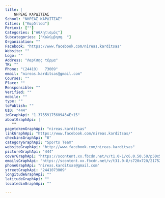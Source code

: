 ```yaml
---
title: |
    ΝΗΡΕΑΣ ΚΑΡΔΙΤΣΑΣ
School: "ΝΗΡΕΑΣ ΚΑΡΔΙΤΣΑΣ"
Cities: ["Καρδίτσα"]
Perioxi: [""]
Categories: ["Αθλητισμός"]
Subcategories: ["Κολύμβηση  "]
Organization: ""
Facebook: "https://www.facebook.com/nireas.karditsas"
Website: ""
Logo: ""
Address: "Λαρίσης τέρμα"
TK: ""
Phone: "(24410)   73009"
email: "nireas.karditsas@gmail.com"
Courses: ""
Place: ""
Rensponsible: ""
Verified: ""
mobile: ""
type: ""
toPublish: ""
UID: "444"
idGraphApi: "1.37559175609434E+15"
aboutGraphApi: | 
   ""
pagetokenGraphApi: "nireas.karditsas"
linkGraphApi: "https://www.facebook.com/nireas.karditsas/"
checkinsGraphApi: "0"
categoryGraphApi: "Sports Team"
websiteGraphApi: "http://www.facebook.com/nireas.karditsas"
pictureGraphApi: "444"
coverGraphApi: "https://scontent.xx.fbcdn.net/v/t1.0-1/c6.0.50.50/p50x50/1503926_1375591796094340_1246739523130436263_n.jpg?oh=868c66d82b6309e43296587a705eaf06&amp;oe=5B39C757"
emailsGraphApi: "https://scontent.xx.fbcdn.net/v/t31.0-8/s720x720/21752644_1896335750686606_3663101002030317679_o.jpg?oh=4af9fa4eadeb1fb4df28be82898fe9b5&amp;oe=5B08F308"
phoneGraphApi: "nireas.karditsas@gmail.com"
streetGraphApi: "2441073009"
longitudeGraphApi: ""
latitudeGraphApi: ""
locatedinGraphApi: ""

---
```




